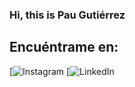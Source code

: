 ### Hi, this is Pau Gutiérrez 

## Encuéntrame en:
[![Instagram](https://www.instagram.com/paulasahian/)
[![LinkedIn](https://www.linkedin.com/in/paulasahian/)
